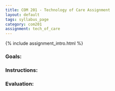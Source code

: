```yaml
---
title: COM 201 - Technology of Care Assignment
layout: default
tags: syllabus_page
category: com201
assignment: tech_of_care
---
```


{% include assignment_intro.html %}

### Goals:

### Instructions:

### Evaluation:  
